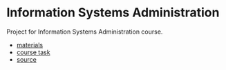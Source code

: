 # Information Systems Administration

Project for Information Systems Administration course.

- [materials](./materials/)
- [course task](./task.md)
- [source](https://drive.google.com/drive/folders/0BzMmrLKSu9lQRVpxZTZpWm1NSXM)
